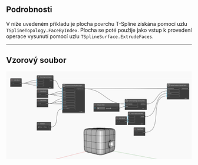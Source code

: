 ## Podrobnosti
V níže uvedeném příkladu je plocha povrchu T-Spline získána pomocí uzlu `TSplineTopology.FaceByIndex`. Plocha se poté použije jako vstup k provedení operace vysunutí pomocí uzlu `TSplineSurface.ExtrudeFaces`.
___
## Vzorový soubor

![TSplineTopology.FaceByIndex](./Autodesk.DesignScript.Geometry.TSpline.TSplineTopology.FaceByIndex_img.jpg)
